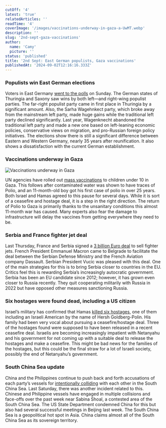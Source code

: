 ```yaml
---
cutOff: '4'
latest: 'true'
relatedArticles: ''
readTime: '4'
coverImage: '/images/vaccinations-underway-in-gaza-a-UwMT.webp'
description: ''
slug: '2nd-sept-gaza-vaccinations'
author:
  name: 'Camy'
  picture: ''
status: 'published'
title: '2nd Sept: East German populists, Gaza vaccinations'
publishedAt: '2024-09-02T12:16:16.333Z'
---
```


### Populists win East German elections

Voters in East Germany [went to the polls](https://www.dw.com/en/germany-thuringia-and-saxony-elections-propel-far-right-afd/a-70106147) on Sunday. The German states of Thuringia and Saxony saw wins by both left—and right-wing populist parties. The far-right populist party came in first place in Thuringia by a significant amount. Also, the Sarha Wagehnkect party, which broke away from the mainstream left party, made huge gains while the traditional left party declined significantly. Last year, Wagenknecht abandoned the traditional left party and made a new one based on left-leaning economic policies, conservative views on migration, and pro-Russian foreign policy initiatives. The elections show there is still a significant difference between Eastern and Western Germany, nearly 35 years after reunification. It also shows a dissatisfaction with the current German establishment.

### Vaccinations underway in Gaza

![Vaccinations underway in Gaza](/images/vaccinations-underway-in-gaza-a-YwOD.webp)

UN agencies have rolled out [mass vaccinations](https://www.bbc.com/news/articles/c4gl62rvvp8o) to children under 10 in Gaza. This follows after contaminated water was shown to have traces of Polio, and an 11-month-old boy got his first case of polio in over 25 years. Both Israel and Hamas agreed to this pause for several days. While it is sort of a ceasefire and hostage deal, it is a step in the right direction.  The return of Polio to Gaza is primarily thanks to the unsanitary conditions this almost 11-month war has caused. Many experts also fear the damage to infrastructure will delay the vaccines from getting everywhere they need to be.

### Serbia and France fighter jet deal

Last Thursday, France and Serbia signed a [3 billion Euro deal](https://www.aljazeera.com/news/2024/8/29/serbia-and-france-sign-3bn-deal-for-sale-of-french-fighter-jets) to sell fighter jets. French President Emmanuel Macron came to Belgrade to facilitate the deal between the Serbian Defense Ministry and the French Aviation company Dassault. Serbian President Vucic was pleased with this deal.  One of the main strategies for this is to bring Serbia closer to countries in the EU. Critics feel this is rewarding Serbia’s increasingly autocratic government. Serbia has been an EU candidate since 2012; however, it has grown even closer to Russia recently. They quit cooperating militarily with Russia in 2022 but have opposed other measures sanctioning Russia.

### Six hostages were found dead, including a US citizen

Israel’s military has confirmed that Hamas [killed six hostages](https://edition.cnn.com/2024/08/31/middleeast/israeli-american-hostage-hersh-goldberg-polin-death-intl-hnk/index.html), one of them including an Israeli American by the name of Hersh Goldberg-Polin. His family had been very vocal about pursuing a ceasefire/hostage deal. Three of the hostages found were supposed to have been released in a recent ceasefire deal. Israelis are becoming increasingly impatient with Netanyahu and his government for not coming up with a suitable deal to release the hostages and make a ceasefire. This might be bad news for the families of the hostages, but this could be the final straw for a lot of Israeli society, possibly the end of Netanyahu’s government. 

### South China Sea update

China and the Philippines continue to push back and forth accusations of each party’s vessels for [intentionally colliding](https://edition.cnn.com/2024/08/31/asia/china-philippines-collision-south-china-sea-intl-latam/index.html) with each other in the South China Sea. Last Saturday, there was another incident related to this. Chinese and Philippine vessels have engaged in multiple collisions and face-offs over the past week near Sabina Shoal, a contested area of the South China Sea. The US State Department condemned China for this but also had several successful meetings in Beijing last week. The South China Sea is a geopolitical hot spot in Asia. China claims almost all of the South China Sea as its sovereign territory.